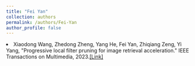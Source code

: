 ```yaml
---
title: "Fei Yan"
collection: authors
permalink: /authors/Fei-Yan
author_profile: false
---
```

 <li> Xiaodong Wang,  Zhedong Zheng,  Yang He,  Fei Yan,  Zhiqiang Zeng,  Yi Yang, &quot;Progressive local filter pruning for image retrieval acceleration.&quot; IEEE Transactions on Multimedia, 2023.<a href='https://zdzheng.xyz/publication/Progress2023'>[Link]</a> </li>